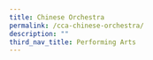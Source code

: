```yaml
---
title: Chinese Orchestra
permalink: /cca-chinese-orchestra/
description: ""
third_nav_title: Performing Arts
---
```

